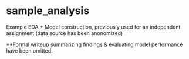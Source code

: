 # sample_analysis
Example EDA + Model construction, previously used for an independent assignment (data source has been anonomized)

**Formal writeup summarizing findings & evaluating model performance have been omitted.
